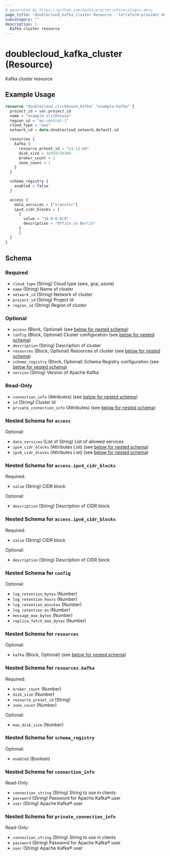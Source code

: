 ```yaml
---
# generated by https://github.com/hashicorp/terraform-plugin-docs
page_title: "doublecloud_kafka_cluster Resource - terraform-provider-doublecloud"
subcategory: ""
description: |-
  Kafka cluster resource
---
```


# doublecloud_kafka_cluster (Resource)

Kafka cluster resource

## Example Usage

```terraform
resource "doublecloud_clickhouse_kafka" "example-kafka" {
  project_id = var.project_id
  name = "example-clickhouse"
  region_id = "eu-central-1"
  cloud_type = "aws"
  network_id = data.doublecloud_network.default.id

  resources {
    kafka {
      resource_preset_id = "s1-c2-m4"
      disk_size = 34359738368
      broker_count = 1
      zone_count = 1
    }
  }

  schema_registry {
    enabled = false
  }

  access {
    data_services = ["transfer"]
    ipv4_cidr_blocks = [
      {
        value = "10.0.0.0/8"
        description = "Office in Berlin"
      }
	  ]
  }
}
```

<!-- schema generated by tfplugindocs -->
## Schema

### Required

- `cloud_type` (String) Cloud type (aws, gcp, azure)
- `name` (String) Name of cluster
- `network_id` (String) Network of cluster
- `project_id` (String) Project Id
- `region_id` (String) Region of cluster

### Optional

- `access` (Block, Optional) (see [below for nested schema](#nestedblock--access))
- `config` (Block, Optional) Cluster configuration (see [below for nested schema](#nestedblock--config))
- `description` (String) Description of cluster
- `resources` (Block, Optional) Resources of cluster (see [below for nested schema](#nestedblock--resources))
- `schema_registry` (Block, Optional) Schema Registry configuration (see [below for nested schema](#nestedblock--schema_registry))
- `version` (String) Version of Apache Kafka

### Read-Only

- `connection_info` (Attributes) (see [below for nested schema](#nestedatt--connection_info))
- `id` (String) Cluster Id
- `private_connection_info` (Attributes) (see [below for nested schema](#nestedatt--private_connection_info))

<a id="nestedblock--access"></a>
### Nested Schema for `access`

Optional:

- `data_services` (List of String) List of allowed services
- `ipv4_cidr_blocks` (Attributes List) (see [below for nested schema](#nestedatt--access--ipv4_cidr_blocks))
- `ipv6_cidr_blocks` (Attributes List) (see [below for nested schema](#nestedatt--access--ipv6_cidr_blocks))

<a id="nestedatt--access--ipv4_cidr_blocks"></a>
### Nested Schema for `access.ipv4_cidr_blocks`

Required:

- `value` (String) CIDR block

Optional:

- `description` (String) Description of CIDR block


<a id="nestedatt--access--ipv6_cidr_blocks"></a>
### Nested Schema for `access.ipv6_cidr_blocks`

Required:

- `value` (String) CIDR block

Optional:

- `description` (String) Description of CIDR block



<a id="nestedblock--config"></a>
### Nested Schema for `config`

Optional:

- `log_retention_bytes` (Number)
- `log_retention_hours` (Number)
- `log_retention_minutes` (Number)
- `log_retention_ms` (Number)
- `message_max_bytes` (Number)
- `replica_fetch_max_bytes` (Number)


<a id="nestedblock--resources"></a>
### Nested Schema for `resources`

Optional:

- `kafka` (Block, Optional) (see [below for nested schema](#nestedblock--resources--kafka))

<a id="nestedblock--resources--kafka"></a>
### Nested Schema for `resources.kafka`

Required:

- `broker_count` (Number)
- `disk_size` (Number)
- `resource_preset_id` (String)
- `zone_count` (Number)

Optional:

- `max_disk_size` (Number)



<a id="nestedblock--schema_registry"></a>
### Nested Schema for `schema_registry`

Optional:

- `enabled` (Boolean)


<a id="nestedatt--connection_info"></a>
### Nested Schema for `connection_info`

Read-Only:

- `connection_string` (String) String to use in clients
- `password` (String) Password for Apache Kafka® user
- `user` (String) Apache Kafka® user


<a id="nestedatt--private_connection_info"></a>
### Nested Schema for `private_connection_info`

Read-Only:

- `connection_string` (String) String to use in clients
- `password` (String) Password for Apache Kafka® user
- `user` (String) Apache Kafka® user


